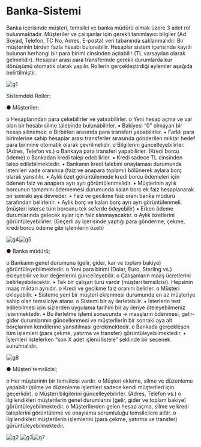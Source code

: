 # Banka-Sistemi
Banka içerisinde müşteri, temsilci ve banka müdürü olmak üzere 3 adet rol bulunmaktadır. Müşteriler ve
çalışanlar için gerekli tanımlayıcı bilgiler (Ad Soyad, Telefon, TC No, Adres, E-posta) veri tabanında
saklanmalıdır. Bir müşterinin birden fazla hesabı bulunabilir. Hesaplar sistem içerisinde kayıtlı bulunan
herhangi bir para birimi cinsinden açılabilir (TL varsayılan olarak gelmelidir). Hesaplar arası para
transferinde gerekli durumlarda kur dönüşümü otomatik olarak yapılır. Rollerin gerçekleştirdiği
eylemler aşağıda belirtilmiştir. 

![g1](https://user-images.githubusercontent.com/72937239/176695761-808a8517-048a-4384-8c32-825e2e255112.PNG)

Sistemdeki Roller:

● Müşteriler;

o Hesaplarından para çekebilirler ve yatırabilirler.
o Yeni hesap açma ve var olan bir hesabı silme talebinde bulunabilirler.
▪ Bakiyesi “0” olmayan bir hesap silinemez.
o Birbirleri arasında para transferi yapabilirler.
▪ Farklı para birimlerine sahip hesaplar arası transferler sırasında gönderilen miktar
hedef para birimine otomatik olarak çevrilmelidir.
o Bilgilerini güncelleyebilirler. (Adres, Telefon vs.)
o Bankaya para transferi yapabilirler. (Kredi borcu ödeme)
o Bankadan kredi talep edebilirler.
▪ Kredi sadece TL cinsinden talep edilebilmektedir.
▪ Bankanın kredi talebini onaylaması durumunda istenilen vade oranınca (faiz ve
anapara toplamı) bölünerek aylara borç olarak yansıtılır.
▪ Aylık özet görüntülemede kredi borcu ödemeleri için ödenen faiz ve anapara ayrı
ayrı görüntülenmelidir.
▪ Müşterinin aylık borcunun tamamını ödememesi durumunda kalan borç ek faiz
hesaplanarak bir sonraki aya devreder.
▪ Faiz ve gecikme faiz oranı banka müdürü tarafından belirlenir.
▪ Aylık borç ve kalan borç ayrı ayrı görüntülenmeli. (müşteri isterse tüm borcunu
tek seferde ödeyebilir)
▪ Erken ödeme durumlarında gelecek aylar için faiz alınmayacaktır.
o Aylık özetlerini görüntüleyebilirler. (Geçerli ay içerisinde yaptığı para gönderme, çekme,
kredi borcu ödeme gibi işlemlerin özeti)

![g4](https://user-images.githubusercontent.com/72937239/176696838-b589eb61-3632-4da5-b130-8b738ef19870.PNG)![g5](https://user-images.githubusercontent.com/72937239/176697686-a2e92265-6635-4d13-b93f-faa57db4a8c0.PNG)

● Banka müdürü;

o Bankanın genel durumunu (gelir, gider, kar ve toplam bakiye) görüntüleyebilmektedir.
o Yeni para birimi (Dolar, Euro, Sterling vs.) ekleyebilir ve kur değerlerini güncelleyebilir.
o Çalışanların maaş ücretlerini belirleyebilecektir.
▪ Tek bir çalışan türü vardır (müşteri temsilcisi). Hepsinin maaş miktarı aynıdır.
o Kredi ve gecikme faiz oranını belirler.
o Müşteri ekleyebilir.
▪ Sisteme yeni bir müşteri eklenmesi durumunda en az müşteriye sahip olan
temsilciye atanır.
o Sistemi bir ay ilerletebilir.
▪ İsterlerin test edilebilmesi için sizlerden uygulama tarihini bir ay ileriye
öteleyebilmeniz istenmektedir.
▪ Bu ilerletme işlemi sonucunda -> maaşların ödenmesi, gelir-gider durumlarının
güncellenmesi ve müşterilerin bir sonraki aya ait borçlarının kendilerine
yansıtılması gerekmektedir.
o Bankada gerçekleşen tüm işlemleri (para çekme, yatırma ve transfer)
görüntüleyebilmektedir.
▪ İşlemleri listelerken “son X adet işlemi listele” şeklinde bir seçenek sunulmalıdır.

![g8](https://user-images.githubusercontent.com/72937239/176697099-3ff15f63-82a0-4463-90c8-371698b32145.PNG)

● Müşteri temsilcisi;

o Her müşterinin bir temsilcisi vardır.
o Müşteri ekleme, silme ve düzenleme yapabilir (silme ve düzenleme işlemleri sadece kendi
müşterileri için geçerlidir).
o Müşteri bilgilerini güncelleyebilirler. (Adres, Telefon vs.)
o İlgilendikleri müşterilerin genel durumlarını (gelir, gider ve toplam bakiye)
görüntüleyebilmektedir.
o Müşterilerden gelen hesap açma, silme ve kredi taleplerini görüntüleme ve onaylama
sorumluluğu temsilcilere aittir.
o İlgilendikleri müşterilerin işlemlerini (para çekme, yatırma ve transfer)
görüntüleyebilmektedir.

![g2](https://user-images.githubusercontent.com/72937239/176696411-998e7d82-8fd9-464c-a3db-f05e1950d737.PNG) ![g3](https://user-images.githubusercontent.com/72937239/176696549-ad7e6e16-a831-4b2e-a9c5-8b0cafcfca2a.PNG)![g7](https://user-images.githubusercontent.com/72937239/176697807-07d54b08-5429-4862-a586-79bb4fafc877.PNG)






